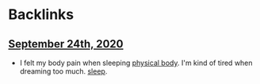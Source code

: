 
# Backlinks
## [September 24th, 2020](<September 24th, 2020.md>)
- I felt my body pain when sleeping [physical body](<physical body.md>). I'm kind of tired when dreaming too much. [sleep](<sleep.md>).

